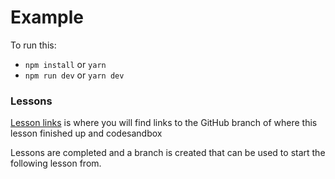 # Example

To run this:

- `npm install` or `yarn`
- `npm run dev` or `yarn dev`


### Lessons

[Lesson links](./lessons.md) is where you will find links to the GitHub branch of where this lesson finished up and codesandbox

Lessons are completed and a branch is created that can be used to start the following lesson from.
